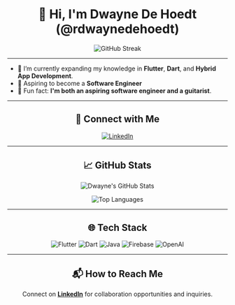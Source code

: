 <h1 align="center">👋 Hi, I'm Dwayne De Hoedt (@rdwaynedehoedt)</h1>

<p align="center">
  <img src="https://streak-stats.demolab.com/?user=rdwaynedehoedt&theme=dark" alt="GitHub Streak">
</p>

---

- 🌱 I’m currently expanding my knowledge in **Flutter**, **Dart**, and **Hybrid App Development**.
- 🚀 Aspiring to become a **Software Engineer**
- 🎸 Fun fact: **I'm both an aspiring software engineer and a guitarist**.

---

<h2 align="center">🔗 Connect with Me</h2>

<p align="center">
  <a href="https://www.linkedin.com/in/rdwaynedehoedt">
    <img src="https://img.shields.io/badge/-LinkedIn-blue?logo=linkedin&logoColor=white&style=flat-square" alt="LinkedIn">
  </a>
</p>

---

<h2 align="center">📈 GitHub Stats</h2>

<p align="center">
  <img src="https://github-readme-stats.vercel.app/api?username=rdwaynedehoedt&show_icons=true&theme=dark" alt="Dwayne's GitHub Stats">
</p>

<p align="center">
  <img src="https://github-readme-stats.vercel.app/api/top-langs/?username=rdwaynedehoedt&layout=compact&theme=dark" alt="Top Languages">
</p>

---

<h2 align="center">🌐 Tech Stack</h2>

<p align="center">
  <img src="https://img.shields.io/badge/-Flutter-02569B?logo=flutter&logoColor=white&style=flat-square" alt="Flutter">
  <img src="https://img.shields.io/badge/-Dart-0175C2?logo=dart&logoColor=white&style=flat-square" alt="Dart">
  <img src="https://img.shields.io/badge/-Java-007396?logo=java&logoColor=white&style=flat-square" alt="Java">
  <img src="https://img.shields.io/badge/-Firebase-FFCA28?logo=firebase&logoColor=white&style=flat-square" alt="Firebase">
  <img src="https://img.shields.io/badge/-OpenAI-412991?logo=openai&logoColor=white&style=flat-square" alt="OpenAI">
</p>

---

<h2 align="center">📬 How to Reach Me</h2>

<p align="center">
  Connect on <a href="https://www.linkedin.com/in/rdwaynedehoedt"><strong>LinkedIn</strong></a> for collaboration opportunities and inquiries.
</p>

<!---
rdwaynedehoedt/rdwaynedehoedt is a ✨ special ✨ repository because its `README.md` (this file) appears on your GitHub profile.
You can click the Preview link to take a look at your changes.
--->
